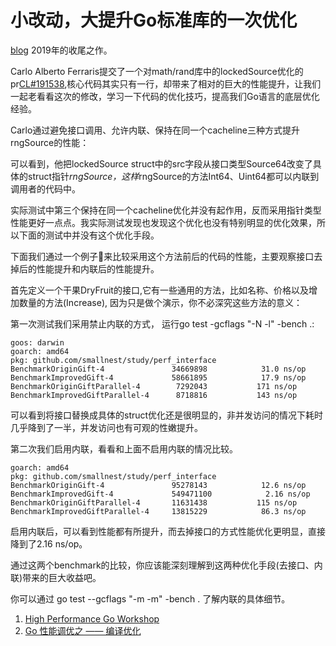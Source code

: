 # 小改动，大提升Go标准库的一次优化

[blog](https://colobu.com/2019/12/31/small-changes-big-improvement/) 2019年的收尾之作。

Carlo Alberto Ferraris提交了一个对math/rand库中的lockedSource优化的pr[CL#191538](https://go-review.googlesource.com/c/go/+/191538),核心代码其实只有一行，却带来了相对的巨大的性能提升，让我们一起老看看这次的修改，学习一下代码的优化技巧，提高我们Go语言的底层优化经验。


Carlo通过避免接口调用、允许内联、保持在同一个cacheline三种方式提升rngSource的性能：


可以看到，他把lockedSource struct中的src字段从接口类型Source64改变了具体的struct指针*rngSource，这样*rngSource的方法Int64、Uint64都可以内联到调用者的代码中。

实际测试中第三个保持在同一个cacheline优化并没有起作用，反而采用指针类型性能更好一点点。我实际测试发现也发现这个优化也没有特别明显的优化效果，所以下面的测试中并没有这个优化手段。

下面我们通过一个例子🌰来比较采用这个方法前后的代码的性能，主要观察接口去掉后的性能提升和内联后的性能提升。

首先定义一个干果DryFruit的接口,它有一些通用的方法，比如名称、价格以及增加数量的方法(Increase), 因为只是做个演示，你不必深究这些方法的意义：

第一次测试我们采用禁止内联的方式， 运行go test -gcflags "-N -l" -bench .:

    goos: darwin
    goarch: amd64
    pkg: github.com/smallnest/study/perf_interface
    BenchmarkOriginGift-4             	34669898	        31.0 ns/op
    BenchmarkImprovedGift-4           	58661895	        17.9 ns/op
    BenchmarkOriginGiftParallel-4     	 7292043	       171 ns/op
    BenchmarkImprovedGiftParallel-4   	 8718816	       143 ns/op

可以看到将接口替换成具体的struct优化还是很明显的，非并发访问的情况下耗时几乎降到了一半，并发访问也有可观的性嫩提升。

第二次我们启用内联，看看和上面不启用内联的情况比较。

    goarch: amd64
    pkg: github.com/smallnest/study/perf_interface
    BenchmarkOriginGift-4             	95278143	        12.6 ns/op
    BenchmarkImprovedGift-4           	549471100	         2.16 ns/op
    BenchmarkOriginGiftParallel-4     	11631438	       115 ns/op
    BenchmarkImprovedGiftParallel-4   	13815229	        86.3 ns/op

启用内联后，可以看到性能都有所提升，而去掉接口的方式性能优化更明显，直接降到了2.16 ns/op。

通过这两个benchmark的比较，你应该能深刻理解到这两种优化手段(去接口、内联)带来的巨大收益吧。

你可以通过 go test --gcflags "-m -m" -bench . 了解内联的具体细节。 

1. [High Performance Go Workshop](https://dave.cheney.net/high-performance-go-workshop/gophercon-2019.html)
1. [Go 性能调优之 —— 编译优化](https://segmentfault.com/a/1190000016354799) 